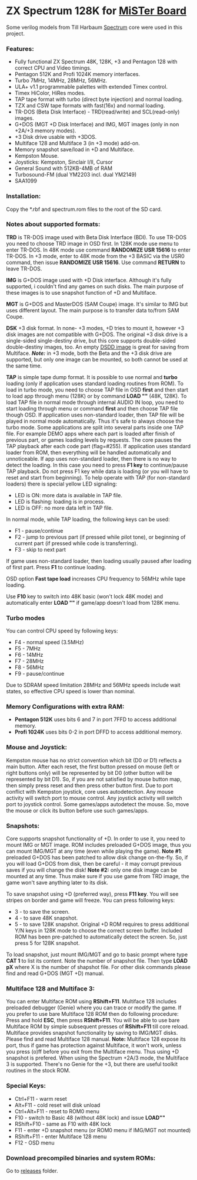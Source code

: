 # ZX Spectrum 128K for [MiSTer Board](https://github.com/MiSTer-devel/Main_MiSTer/wiki)

Some verilog models from Till Harbaum [Spectrum](https://github.com/mist-devel/mist-board/tree/master/cores/spectrum) core were used in this project.

### Features:
- Fully functional ZX Spectrum 48K, 128K, +3 and Pentagon 128 with correct CPU and Video timings.
- Pentagon 512K and Profi 1024K memory interfaces.
- Turbo 7MHz, 14MHz, 28MHz, 56MHz.
- ULA+ v1.1 programmable palettes with extended Timex control.
- Timex HiColor, HiRes modes.
- TAP tape format with turbo (direct byte injection) and normal loading.
- TZX and CSW tape formats with fast(16x) and normal loading.
- TR-DOS (Beta Disk Interface) - TRD(read/write) and SCL(read-only) images.
- G+DOS (MGT +D Disk Interface) and IMG, MGT images (only in non +2A/+3 memory modes).
- +3 Disk drive usable with +3DOS.
- Multiface 128 and Multiface 3 (in +3 mode) add-on.
- Memory snapshot save/load in +D and Multiface.
- Kempston Mouse.
- Joysticks: Kempston, Sinclair I/II, Cursor
- General Sound with 512KB-4MB of RAM
- Turbosound-FM (dual YM2203 incl. dual YM2149)
- SAA1099

### Installation:
Copy the *.rbf and spectrum.rom files to the root of the SD card.

### Notes about supported formats:
**TRD** is TR-DOS image used with Beta Disk Interface (BDI). To use TR-DOS you need to choose TRD image in OSD first. In 128K mode use menu to enter TR-DOS.
In 48K mode use command **RANDOMIZE USR 15616** to enter TR-DOS. In +3 mode, enter to 48K mode from the +3 BASIC via the USR0 command,
then issue **RANDOMIZE USR 15616**. Use command **RETURN** to leave TR-DOS.

**IMG** is G+DOS image used with +D Disk interface. Although it's fully supported, i couldn't find any games on such disks. The main purpose of these images is to use snapshot function of +D and Multiface.

**MGT** is G+DOS and MasterDOS (SAM Coupe) image. It's similar to IMG but uses different layout. The main purpose is to transfer data to/from SAM Coupe.

**DSK** +3 disk format. In none- +3 modes, +D tries to mount it, however +3 disk images are not compatible with G+DOS.
The original +3 disk drive is a single-sided single-destiny drive, but this core supports double-sided double-destiny images, too.
An empty [DSDD image](https://github.com/MiSTer-devel/ZX-Spectrum_MISTer/tree/master/releases/dsdd720k.dsk.gz) is great for saving from Multiface.
***Note:*** in +3 mode, both the Beta and the +3 disk drive are supported, but only one image can be mounted, so both cannot be used at the same time.

**TAP** is simple tape dump format. It is possible to use normal and **turbo** loading (only if application uses standard loading routines from ROM). To load in turbo mode, you need to choose TAP file in OSD **first** and then start to load app through menu (128K) or by command **LOAD ""** (48K, 128K). To load TAP file in normal mode through internal AUDIO IN loop, you need to start loading through menu or command **first** and then choose TAP file though OSD. If application uses non-standard loader, then TAP file will be played in normal mode automatically. Thus it's safe to always choose the turbo mode. Some applications are split into several parts inside one TAP file. For example DEMO apps where each part is loaded after finish of previous part, or games loading levels by requests. The core pauses the TAP playback after each code part (flag=#255). If application uses standard loader from ROM, then everything will be handled automatically and unnoticeable. If app uses non-standard loader, then there is no way to detect the loading. In this case you need to press **F1 key** to continue/pause TAP playback. Do not press F1 key while data is loading (or you will have to reset and start from beginning). To help operate with TAP (for non-standard loaders) there is special yellow LED signaling:
- LED is ON: more data is available in TAP file.
- LED is flashing: loading is in process.
- LED is OFF: no more data left in TAP file.

In normal mode, while TAP loading, the following keys can be used:
- F1 - pause/continue
- F2 - jump to previous part (if pressed while pilot tone), or beginning of current part (if pressed while code is transferring).
- F3 - skip to next part

If game uses non-standard loader, then loading usually paused after loading of first part. Press **F1** to continue loading.

OSD option **Fast tape load** increases CPU frequency to 56MHz while tape loading.

Use **F10** key to switch into 48K basic (won't lock 48K mode) and automatically enter **LOAD ""** if game/app doesn't load from 128K menu.

### Turbo modes
You can control CPU speed by following keys:
- F4 - normal speed (3.5MHz)
- F5 - 7MHz
- F6 - 14MHz
- F7 - 28MHz
- F8 - 56MHz
- F9 - pause/continue

Due to SDRAM speed limitation 28MHz and 56MHz speeds include wait states, so effective CPU speed is lower than nominal.


### Memory Configurations with extra RAM:
- **Pentagon 512K** uses bits 6 and 7 in port 7FFD to access additional memory.
- **Profi 1024K** uses bits 0-2 in port DFFD to access additional memory.

### Mouse and Joystick:
Kempston mouse has no strict convention which bit (D0 or D1) reflects a main button. After each reset, the first button pressed on mouse (left or right buttons only) will be represented by bit D0 (other button will be represented by bit D1). So, if you are not satisfied by mouse button map, then simply press reset and then press other button first.
Due to port conflict with Kempston joystick, core uses autodetection. Any mouse activity will switch port to mouse control. Any joystick activity will switch port to joystick control.
Some games/apps autodetect the mouse. So, move the mouse or click its button before use such games/apps.

### Snapshots:
Core supports snapshot functionality of +D. In order to use it, you need to mount IMG or MGT image. ROM includes preloaded G+DOS image, thus you can mount IMG/MGT at any time (even while playing the game). **Note #1**: preloaded G+DOS has been patched to allow disk change on-the-fly. So, if you will load G+DOS from disk, then be careful - it may corrupt previous saves if you will change the disk! **Note #2:** only one disk image can be mounted at any time. Thus make sure if you use game from TRD image, the game won't save anything later to its disk. 

To save snapshot using +D (preferred way), press **F11 key**. You will see stripes on border and game will freeze. You can press following keys:
- 3 - to save the screen.
- 4 - to save 48K snapshot.
- 5 - to save 128K snapshot.
Original +D ROM requires to press additional Y/N keys in 128K mode to choose the correct screen buffer. Included ROM has been pre-patched to automatically detect the screen. So, just press 5 for 128K snapshot.

To load snapshot, just mount IMG/MGT and go to basic prompt where type **CAT 1** to list its content. Note the number of snapshot file. Then type **LOAD pX** where X is the number of shapshot file. For other disk commands please find and read G+DOS (MGT +D) manual.

### Multiface 128 and Multiface 3:
You can enter Multiface ROM using **RShift+F11**. Multiface 128 includes preloaded debugger (Genie) where you can trace or modify the game.
If you prefer to use bare Multiface 128 ROM then do following procedure: Press and hold **ESC**, then press **RShift+F11**.
You will be able to use bare Multiface ROM by simple subsequent presses of **RShift+F11** till core reload. Multiface provides snapshot functionality by saving to IMG/MGT disks. Please find and read Multiface 128 manual.
**Note:** Multiface 128 expose its port, thus if game has protection against Multiface, it won't work, unless you press (o)ff before you exit from the Multiface menu. Thus using +D snapshot is prefered.
When using the Spectrum +2A/3 mode, the Multiface 3 is supported. There's no Genie for the +3, but there are useful toolkit routines in the stock ROM.

### Special Keys:
- Ctrl+F11 - warm reset
- Alt+F11 - cold reset will disk unload
- Ctrl+Alt+F11 - reset to ROM0 menu
- F10 - switch to Basic 48 (without 48K lock) and issue **LOAD""**
- RShift+F10 - same as F10 with 48K lock
- F11 - enter +D snapshot menu (or ROM0 menu if IMG/MGT not mounted)
- RShift+F11 - enter Multiface 128 menu
- F12 - OSD menu

### Download precompiled binaries and system ROMs:
Go to [releases](https://github.com/MiSTer-devel/ZX-Spectrum_MISTer/tree/master/releases) folder.
